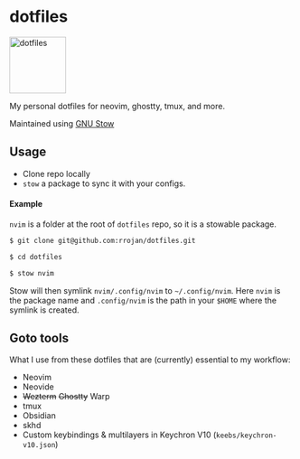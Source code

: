 # dotfiles

<img src="https://freesvg.org/img/1535649195.png" width="100" height="100" alt="dotfiles" />

My personal dotfiles for neovim, ghostty, tmux, and more.

Maintained using [GNU Stow](https://www.gnu.org/software/stow/)

## Usage

- Clone repo locally
- `stow` a package to sync it with your configs.

#### Example

`nvim` is a folder at the root of `dotfiles` repo, so it is a stowable package.

```sh
$ git clone git@github.com:rrojan/dotfiles.git
```

```sh
$ cd dotfiles
```

```sh
$ stow nvim
```

Stow will then symlink `nvim/.config/nvim` to `~/.config/nvim`.
Here `nvim` is the package name and `.config/nvim` is the path in your `$HOME` where the symlink is created.

## Goto tools

What I use from these dotfiles that are (currently) essential to my workflow:

- Neovim
- Neovide
- ~~Wezterm~~ ~~Ghostty~~ Warp 
- tmux
- Obsidian
- skhd
- Custom keybindings & multilayers in Keychron V10 (`keebs/keychron-v10.json`)

